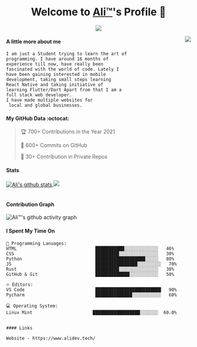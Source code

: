 
<p align="center">
  <h1 align="center">Welcome to <a href="https://www.alidev.tech/">Ali™</a>'s Profile 👋</h1>
</p>
<p align="center">
  <a align="center" href="https://github.com/DenverCoder1/readme-typing-svg"><img src="https://readme-typing-svg.herokuapp.com?color=%2336BCF7&size=30&lines=Welcome+to+my+github!;I+am+a+full+stack+web+dev;I+am+a+React+Native+dev;I+am+a+Student%3A" /></a>
</p>
<img align="right" src="https://d6f6d0kpz0gyr.cloudfront.net/uploads/images-archive/Blog/Gifs/computers.gif">


#### A little more about me
```fix
I am just a Student trying to learn the art of
programming. I have around 16 months of
experience till now, have really been 
fascinated with the world of code. Lately I 
have been gaining interested in mobile
development, taking small steps learning 
React Native and taking initiative of 
learning Flutter/Dart Apart from that I am a 
full stack web developer. 
I have made multiple websites for
 local and global businesses.
```

#### My GitHub Data :octocat:
> 🏆 700+ Contributions in the Year 2021
> 
> 📜 600+ Commits on GitHub
> 
> 🔑 30+ Contribution in Private Repos 
> 

#### Stats
<a href="https://github.com/anuraghazra/github-readme-stats">
  <img align="center" src="https://github-readme-stats.vercel.app/api?username=Ali-TM-original&count_private=true&show_icons=true&theme=onedark" alt="Ali's github stats" />
</a>
<img src="https://github-readme-stats.vercel.app/api/top-langs/?username=Ali-TM-original&theme=algolia">
<br />
<br />


#### Contribution Graph
![Ali™'s github activity graph](https://activity-graph.herokuapp.com/graph?username=Ali-TM-original&theme=react-dark)


#### I Spent My Time On
```text
💬 Programming Lanuages:
HTML                              ███████████░░░░░░░░░░░░░   46% 
CSS                               █████████░░░░░░░░░░░░░░░   30% 
Python                            ███████████████████░░░░░   80% 
JS                                ████████████████░░░░░░░░░   70%
Rust                              █████████░░░░░░░░░░░░░░░   30% 
GitHub & Git                      █████████████░░░░░░░░░░░   50%

🔥 Editors:
VS Code                           █████████████████████████   90% 
Pycharm                           ██████████████░░░░░░░░░░░   60%

💻 Operating System:
Linux Mint                       ██████████████████░░░░░░░  60.0%
```


```

#### Links

Website - https://www.alidev.tech/
